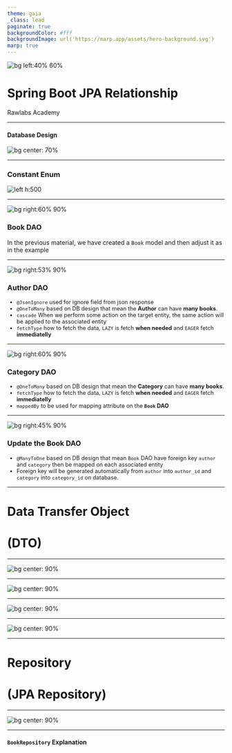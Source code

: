 ```yaml
---
theme: gaia
_class: lead
paginate: true
backgroundColor: #fff
backgroundImage: url('https://marp.app/assets/hero-background.svg')
marp: true
---
```


![bg left:40% 60%](./../images/rawlabs-academy-logo.png)

# **Spring Boot JPA Relationship**
Rawlabs Academy

---
#### Database **Design**
![bg center: 70%](../images/materi-java/jpa-relationship/database-design.png)

---
### Constant **Enum**
![left h:500](../images/materi-java/jpa-relationship/constant.png)

---
![bg right:60% 90%](../images/materi-java/jpa-relationship/book-model.png)
### **Book** DAO
In the previous material, we have created a `Book` model and then adjust it as in the example

---
![bg right:53% 90%](../images/materi-java/jpa-relationship/author-model.png)
<style scoped>
    ul {
        font-size: 0.8rem;
    }
</style>
### **Author** DAO
- `@JsonIgnore` used for ignore field from json response
- `@OneToMany` based on DB design that mean the **Author** can have **many books**.
- `cascade` When we perform some action on the target entity, the same action will be applied to the associated entity
- `fetchType` how to fetch the data, `LAZY` is fetch **when needed** and `EAGER` fetch **immediatelly**

---
![bg right:60% 90%](../images/materi-java/jpa-relationship/category-model.png)
<style scoped>
    ul {
        font-size: 0.8rem;
    }
</style>
### **Category** DAO
- `@OneToMany` based on DB design that mean the **Category** can have **many books**.
- `fetchType` how to fetch the data, `LAZY` is fetch **when needed** and `EAGER` fetch **immediatelly**
- `mappedBy` to be used for mapping attribute on the **`Book` DAO**

---
![bg right:45% 90%](../images/materi-java/jpa-relationship/book-model-updated.png)
<style scoped>
    ul {
        font-size: 0.8rem;
    }
</style>
### Update the **Book** DAO
- `@ManyToOne` based on DB design that mean `Book` DAO have foreign key `author` and `category` then be mapped on each associated entity
- Foreign key will be generated automatically from `author` into `author_id` and `category` into `category_id` on database.

---
<!-- _class: lead -->
# Data Transfer Object
# **(DTO)**

---
![bg center: 90%](../images/materi-java/jpa-relationship/author-dto.png)

---
![bg center: 90%](../images/materi-java/jpa-relationship/category-dto.png)

---
![bg center: 90%](../images/materi-java/jpa-relationship/book-dto.png)

---
![bg center: 90%](../images/materi-java/jpa-relationship/stock-dto.png)

---
<!-- _class: lead -->
# Repository
# **(JPA Repository)**

---
![bg center: 90%](../images/materi-java/jpa-relationship/repository.png)

---
<style scoped>
    ul {
        font-size: 0.8rem;
    }
</style>
#### `BookRepository` Explanation

